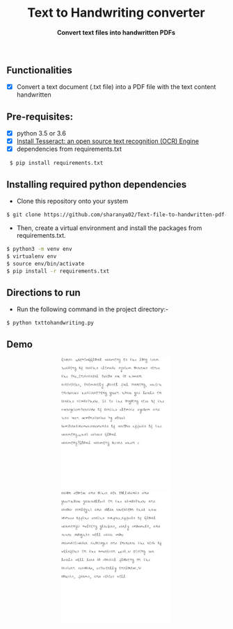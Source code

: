 <p align="center">
	<h1 align="center"> Text to Handwriting converter </h1>
	<h4 align="center"> Convert text files into handwritten PDFs <h4>
</p>
<br>

## Functionalities
- [X] Convert a text document (.txt file) into a PDF file with the text content handwritten

## Pre-requisites:
- [X] python 3.5 or 3.6
- [X] [Install Tesseract: an open source text recognition (OCR) Engine](https://github.com/tesseract-ocr/tessdoc/blob/master/Home.md)
- [X] dependencies from requirements.txt

```
 $ pip install requirements.txt
 ```

## Installing required python dependencies
- Clone this repository onto your system
```bash
$ git clone https://github.com/sharanya02/Text-file-to-handwritten-pdf-file
```
- Then, create a virtual environment and install the packages from requirements.txt.
```bash
$ python3 -m venv env
$ virtualenv env
$ source env/bin/activate
$ pip install -r requirements.txt
```
## Directions to run
- Run the following command in the project directory:-
```
$ python txttohandwriting.py
```

## Demo

<p align="center"><img width="50%" height="50%" src="0outt.png">    <img width="50%" height="50%" src="1outt.png"></p>
